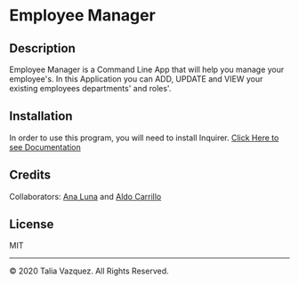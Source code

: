 # Employee Manager

## Description

Employee Manager is a Command Line App that will help you manage your employee's. In this Application you can ADD, UPDATE and VIEW your existing employees departments' and roles'.

## Installation

In order to use this program, you will need to install Inquirer.
[Click Here to see Documentation](https://www.npmjs.com/package/inquirer)

## Credits

Collaborators: [Ana Luna](#) and [Aldo Carrillo](#) 

## License

MIT

---
© 2020 Talia Vazquez. All Rights Reserved.

